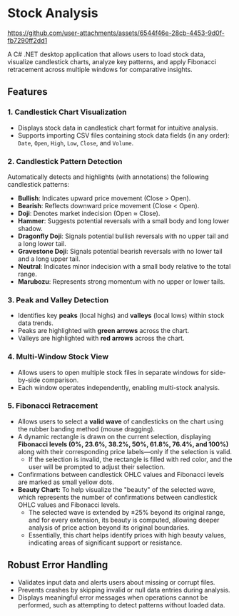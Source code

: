 # Stock Analysis

https://github.com/user-attachments/assets/6544f46e-28cb-4453-9d0f-fb7290ff2dd1

A C# .NET desktop application that allows users to load stock data, visualize candlestick charts, analyze key patterns, and apply Fibonacci retracement across multiple windows for comparative insights.

## Features

### 1. **Candlestick Chart Visualization**
- Displays stock data in candlestick chart format for intuitive analysis.
- Supports importing CSV files containing stock data fields (in any order): `Date`, `Open`, `High`, `Low`, `Close`, and `Volume`.

### 2. **Candlestick Pattern Detection**
Automatically detects and highlights (with annotations) the following candlestick patterns:
- **Bullish**: Indicates upward price movement (Close > Open).
- **Bearish**: Reflects downward price movement (Close < Open).
- **Doji**: Denotes market indecision (Open ≈ Close).
- **Hammer**: Suggests potential reversals with a small body and long lower shadow.
- **Dragonfly Doji**: Signals potential bullish reversals with no upper tail and a long lower tail.
- **Gravestone Doji**: Signals potential bearish reversals with no lower tail and a long upper tail.
- **Neutral**: Indicates minor indecision with a small body relative to the total range.
- **Marubozu**: Represents strong momentum with no upper or lower tails.

### 3. **Peak and Valley Detection**
- Identifies key **peaks** (local highs) and **valleys** (local lows) within stock data trends.
- Peaks are highlighted with **green arrows** across the chart.
- Valleys are highlighted with **red arrows** across the chart.

### 4. **Multi-Window Stock View**
- Allows users to open multiple stock files in separate windows for side-by-side comparison.
- Each window operates independently, enabling multi-stock analysis.

### 5. **Fibonacci Retracement**
- Allows users to select a **valid wave** of candlesticks on the chart using the rubber banding method (mouse dragging).
- A dynamic rectangle is drawn on the current selection, displaying **Fibonacci levels (0%, 23.6%, 38.2%, 50%, 61.8%, 76.4%, and 100%)** along with their corresponding price labels—only if the selection is valid.
   - If the selection is invalid, the rectangle is filled with red color, and the user will be prompted to adjust their selection.
- Confirmations between candlestick OHLC values and Fibonacci levels are marked as small yellow dots.
-  **Beauty Chart:** To help visualize the "beauty" of the selected wave, which represents the number of confirmations between candlestick OHLC values and Fibonacci levels.
   - The selected wave is extended by ±25% beyond its original range, and for every extension, its beauty is computed, allowing deeper analysis of price action beyond its original boundaries.
   - Essentially, this chart helps identify prices with high beauty values, indicating areas of significant support or resistance.
## Robust Error Handling
- Validates input data and alerts users about missing or corrupt files.
- Prevents crashes by skipping invalid or null data entries during analysis.
- Displays meaningful error messages when operations cannot be performed, such as attempting to detect patterns without loaded data.

